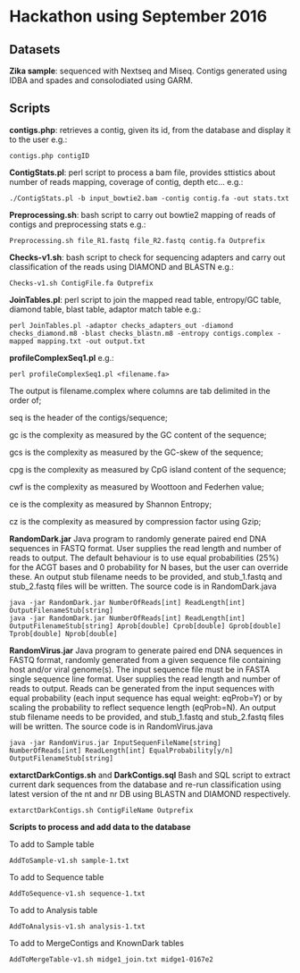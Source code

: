 # Hackathon using September 2016

## Datasets
**Zika sample**: sequenced with Nextseq and Miseq. Contigs generated using IDBA and spades and 
consolodiated using GARM. 




## Scripts
**contigs.php**: retrieves a contig, given its id, from the database and display it to the user
e.g.:
```
contigs.php contigID
```

**ContigStats.pl**: perl script to process a bam file, provides sttistics about number 
of reads mapping, coverage of contig, depth etc...
e.g.: 
```
./ContigStats.pl -b input_bowtie2.bam -contig contig.fa -out stats.txt
```

**Preprocessing.sh**: bash script to carry out bowtie2 mapping of reads of contigs and 
preprocessing stats
e.g.:
```
Preprocessing.sh file_R1.fastq file_R2.fastq contig.fa Outprefix
```
**Checks-v1.sh**: bash script to check for sequencing adapters and carry out classification of the reads using DIAMOND and BLASTN 
e.g.:
```
Checks-v1.sh ContigFile.fa Outprefix
```

**JoinTables.pl**: perl script to join the mapped read table, entropy/GC table, 
diamond table, blast table, adaptor match table
e.g.:
```
perl JoinTables.pl -adaptor checks_adapters_out -diamond checks_diamond.m8 -blast checks_blastn.m8 -entropy contigs.complex -mapped mapping.txt -out output.txt
```

**profileComplexSeq1.pl**
e.g.:
```
perl profileComplexSeq1.pl <filename.fa>
```
The output is filename.complex where columns are tab delimited in the order of;

 
seq is the header of the contigs/sequence;

gc is the complexity as measured by the GC content of the sequence;

gcs is the complexity as measured by the GC-skew of the sequence;

cpg is  the complexity as measured by CpG island content of the sequence;

cwf is the complexity as measured by Woottoon and Federhen value;

ce is  the complexity as measured by Shannon Entropy;

cz is  the complexity as measured by compression factor using Gzip;

**RandomDark.jar** Java program to randomly generate paired end DNA sequences in FASTQ format. User supplies the read length and number of reads to output. The default behaviour is to use equal probabilities (25%) for the ACGT bases and 0 probability for N bases, but the user can override these. An output stub filename needs to be provided, and stub_1.fastq and stub_2.fastq files will be written. The source code is in RandomDark.java
```
java -jar RandomDark.jar NumberOfReads[int] ReadLength[int] OutputFilenameStub[string]
java -jar RandomDark.jar NumberOfReads[int] ReadLength[int] OutputFilenameStub[string] Aprob[double] Cprob[double] Gprob[double] Tprob[double] Nprob[double]
```

**RandomVirus.jar** Java program to generate paired end DNA sequences in FASTQ format, randomly generated from a given sequence file containing host and/or viral genome(s). The input sequence file must be in FASTA single sequence line format. User supplies the read length and number of reads to output. Reads can be generated from the input sequences with equal probability (each input sequence has equal weight: eqProb=Y) or by scaling the probability to reflect sequence length (eqProb=N). An output stub filename needs to be provided, and stub_1.fastq and stub_2.fastq files will be written. The source code is in RandomVirus.java
```
java -jar RandomVirus.jar InputSequenFileName[string] NumberOfReads[int] ReadLength[int] EqualProbability[y/n] OutputFilenameStub[string]

```
**extarctDarkContigs.sh** and **DarkContigs.sql** Bash and SQL script to extract current dark sequences from the database and re-run classification using latest version of the nt and nr DB using BLASTN and DIAMOND respectively.
```
extarctDarkContigs.sh ContigFileName Outprefix
```

**Scripts to process and add data to the database**

To add to Sample table 
```
AddToSample-v1.sh sample-1.txt
```

To add to Sequence table 
```
AddToSequence-v1.sh sequence-1.txt
```

To add to Analysis table 
```
AddToAnalysis-v1.sh analysis-1.txt
```

To add to MergeContigs and KnownDark tables 
```
AddToMergeTable-v1.sh midge1_join.txt midge1-0167e2
```
